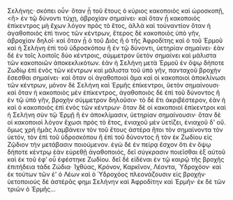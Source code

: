 Σελήνης· σκόπει οὖν· ὅταν ᾖ τοῦ ἔτους ὁ κύριος κακοποιὸς καὶ ὡροσκοπῇ, <ἢ> ἐν τῷ δύνοντι τύχῃ, ἀβροχίαν σημαίνει· καὶ ὅταν ᾖ κακοποιὸς ἐπίκεντρος μὴ ἔχων λόγον πρὸς τὸ ἔτος, ἀλλὰ καὶ τοὐναντίον ὅταν ἡ ἀγαθοποιὸς ἐπὶ τινος τῶν κέντρων, ἕτερος δὲ κακοποιὸς ὑπὸ γῆν, ἀβροχίαν δηλοῖ· καὶ ὅταν ᾖ ὁ τοῦ Διὸς ἢ ὁ τῆς Ἀφροδίτης καὶ ὁ τοῦ Ἑρμοῦ καὶ ἡ Σελήνη ἐπὶ τοῦ ὑδροσκόπου ἢ ἐν τῷ δύνοντι, ὑετηρίαν σημαίνει· ἐὰν δὲ ἐν τοῖς λοιποῖς δύο κέντροις, σύμμετρον ὕετὸν σημαίνει καὶ μάλιστα τῶν κακοποιῶν ἀποκεκλικότων. ἐὰν ἡ Σελήνη μετὰ Ἑρμοῦ ἐν ὄψῳ δήποτε Ζωδίῳ ἐπὶ ἐνὸς τῶν κέντρων καὶ μάλιστα τοῦ ὑπὸ γῆν, πανταχοῦ βροχὴν ἔσεσθαι σημαίνει· καὶ ὅταν οἱ ἀγαθοποιοὶ ἅμα καὶ οἱ κακοποιοὶ ἀποκλίνωσι τῶν κέντρων, μόνον δὲ Σελήνη καὶ Ἑρμῆς ἐπίκεντροι, ὕετὸν σημαίνουσι· καὶ ὅταν ἡ κακοποιὸς μὲν ἐπίκεντρος, ἀγαθοποιὸς δὲ ἐπὶ τοῦ δύνοντος ἢ ἐν τῷ ὑπὸ γῆν, βροχὴν σύμμετρον δηλοῦσιν· τὸ δὲ ἔτι ἀκριβέστερον, ἐὰν ἡ καὶ ὁ κακοποιὸς ἐπὶ ἐνὸς τῶν κέντρων· ὅταν δὲ οἱ κακοποιοὶ ἐπίκεντροι καὶ ἡ Σελήνη σὺν τῷ Ἑρμῇ ἢ ἐν ἀποκλίμασιν, ὑετηρίαν σημαίνουσιν· ὅταν δὲ οἱ κακοποιοὶ λόγον ἔχωσι πρὸς τὸ ἔτος, ἑνιαχοῦ μὲν ὑετίζει, ἑνιαχοῦ δ' οὔ. ὅμως χρὴ ἡμᾶς λαμβάνειν τὸν τοῦ ἔτους ἀστέρα ἢτοι τὸν σημαίνοντα τὸν ὑετόν, τὸν ἐπὶ τοῦ ὑδροσκόπου ἢ ἐπὶ τοῦ δύνοντος ἢ τὸν ἐκ Ζωδίου εἰς Ζῷδιον τὴν μετάβασιν ποιούμενον. ἐγὼ δὲ ἐν πείρᾳ ἔσχον ὅτι ἐν ὄψῳ δήποτε κέντρῳ ἐὰν εὑρεθῇ ἀγαθοποιός, δεῖ σύγκρασιν ποιεῖσθαι ἐξ αὐτοῦ καὶ ἐκ τοῦ ἐφ’ οὗ ἐφέστηκε Ζωδίου. δεῖ δὲ εἰδέναι ἐν τῷ καιρῷ τῆς βροχῆς ἐπιτήδεια τάδε Ζώδια· Ἰχθύας, Κρόνον, Καρκῖνον, Λέοντα, Ὑδροχόον· καὶ ἐκ τούτων τῶν ἑ' ὁ Λέων καὶ ὁ Ὑδροχόος πλεονάζουσιν εἰς βροχήν· ὑετοποιούς δὲ ἀστέρᾱς φημι Σελήνην καὶ Ἀφροδίτην καὶ Ἑρμῆν· ἐκ δὲ τῶν τριῶν ὁ Ἑρμῆς...